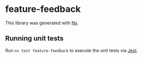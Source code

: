 # feature-feedback

This library was generated with [Nx](https://nx.dev).

## Running unit tests

Run `nx test feature-feedback` to execute the unit tests via [Jest](https://jestjs.io).
